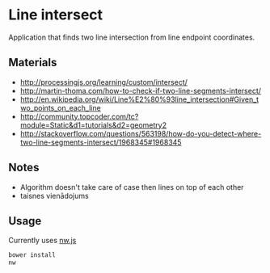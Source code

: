 

# Line intersect
Application that finds two line intersection from line endpoint coordinates.

## Materials
- http://processingjs.org/learning/custom/intersect/
- http://martin-thoma.com/how-to-check-if-two-line-segments-intersect/
- http://en.wikipedia.org/wiki/Line%E2%80%93line_intersection#Given_two_points_on_each_line
- http://community.topcoder.com/tc?module=Static&d1=tutorials&d2=geometry2
- http://stackoverflow.com/questions/563198/how-do-you-detect-where-two-line-segments-intersect/1968345#1968345

## Notes
- Algorithm doesn't take care of case then lines on top of each other
- taisnes vienādojums

## Usage
Currently uses [nw.js](http://nwjs.io/)
```bash
bower install
nw
```